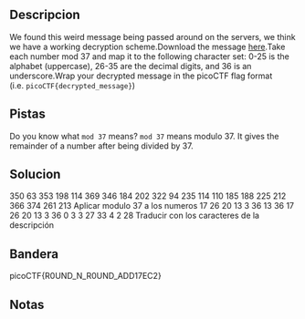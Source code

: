 ## Descripcion
We found this weird message being passed around on the servers, we think we have a working decryption scheme.Download the message [here](https://artifacts.picoctf.net/c/129/message.txt).Take each number mod 37 and map it to the following character set: 0-25 is the alphabet (uppercase), 26-35 are the decimal digits, and 36 is an underscore.Wrap your decrypted message in the picoCTF flag format (i.e. `picoCTF{decrypted_message}`)

## Pistas
Do you know what `mod 37` means?
`mod 37` means modulo 37. It gives the remainder of a number after being divided by 37.

## Solucion
350 63 353 198 114 369 346 184 202 322 94 235 114 110 185 188 225 212 366 374 261 213 
Aplicar modulo 37 a los numeros
17 26 20 13 3 36 13 36 17 26 20 13 3 36 0 3 3 27 33 4 2 28
Traducir con los caracteres de la descripción

## Bandera
picoCTF{R0UND_N_R0UND_ADD17EC2}

## Notas

